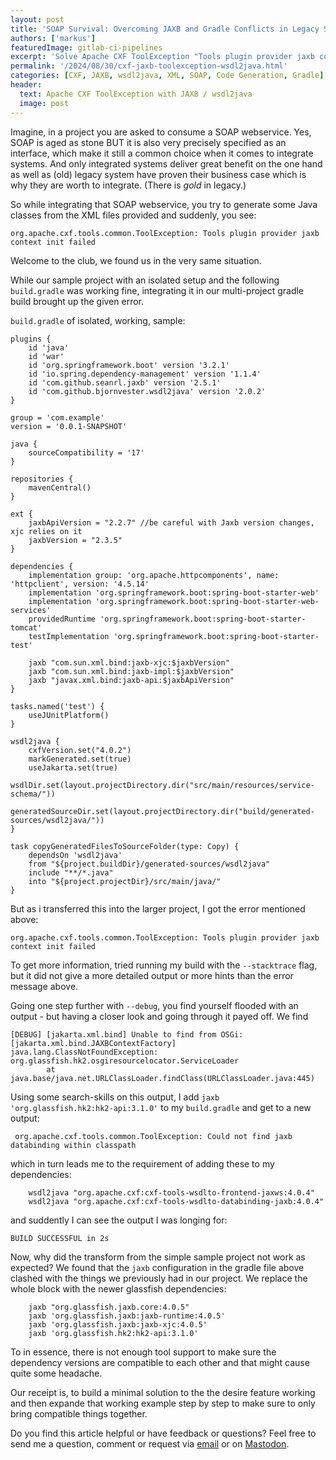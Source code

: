 ```yaml
---
layout: post
title: 'SOAP Survival: Overcoming JAXB and Gradle Conflicts in Legacy Systems'
authors: ['markus']
featuredImage: gitlab-ci-pipelines
excerpt: 'Solve Apache CXF ToolException "Tools plugin provider jaxb context init failed" when using wsdl2java'
permalink: '/2024/08/30/cxf-jaxb-toolexception-wsdl2java.html'
categories: [CXF, JAXB, wsdl2java, XML, SOAP, Code Generation, Gradle]
header:
  text: Apache CXF ToolException with JAXB / wsdl2java 
  image: post
---
```


Imagine, in a project you are asked to consume a SOAP webservice. Yes, SOAP is aged as stone BUT it is also very precisely specified as an interface, which make it still a common choice when it comes to integrate systems. And only integrated systems deliver great benefit on the one hand as well as (old) legacy system have proven their business case which is why they are worth to integrate. (There is *gold* in legacy.) 

So while integrating that SOAP webservice, you try to generate some Java classes from the XML files provided and suddenly, you see:

```
org.apache.cxf.tools.common.ToolException: Tools plugin provider jaxb context init failed
```

Welcome to the club, we found us in the very same situation.

While our sample project with an isolated setup and the following `build.gradle` was working fine, integrating it in our multi-project gradle build brought up the given error.

`build.gradle` of isolated, working, sample:

```
plugins {
	id 'java'
	id 'war'
	id 'org.springframework.boot' version '3.2.1'
	id 'io.spring.dependency-management' version '1.1.4'
	id 'com.github.seanrl.jaxb' version '2.5.1'
	id 'com.github.bjornvester.wsdl2java' version '2.0.2'
}

group = 'com.example'
version = '0.0.1-SNAPSHOT'

java {
	sourceCompatibility = '17'
}

repositories {
	mavenCentral()
}

ext {
	jaxbApiVersion = "2.2.7" //be careful with Jaxb version changes, xjc relies on it
	jaxbVersion = "2.3.5"
}

dependencies {
	implementation group: 'org.apache.httpcomponents', name: 'httpclient', version: '4.5.14'
	implementation 'org.springframework.boot:spring-boot-starter-web'
	implementation 'org.springframework.boot:spring-boot-starter-web-services'
	providedRuntime 'org.springframework.boot:spring-boot-starter-tomcat'
	testImplementation 'org.springframework.boot:spring-boot-starter-test'

	jaxb "com.sun.xml.bind:jaxb-xjc:$jaxbVersion"
	jaxb "com.sun.xml.bind:jaxb-impl:$jaxbVersion"
	jaxb "javax.xml.bind:jaxb-api:$jaxbApiVersion"
}

tasks.named('test') {
	useJUnitPlatform()
}

wsdl2java {
	cxfVersion.set("4.0.2")
	markGenerated.set(true)
	useJakarta.set(true)
	wsdlDir.set(layout.projectDirectory.dir("src/main/resources/service-schema/"))
	generatedSourceDir.set(layout.projectDirectory.dir("build/generated-sources/wsdl2java/"))
}

task copyGeneratedFilesToSourceFolder(type: Copy) {
	dependsOn 'wsdl2java'
	from "${project.buildDir}/generated-sources/wsdl2java"
	include "**/*.java"
	into "${project.projectDir}/src/main/java/"
}
```

But as i transferred this into the larger project, I got the error mentioned above:

```
org.apache.cxf.tools.common.ToolException: Tools plugin provider jaxb context init failed
```

To get more information, tried running my build with the `--stacktrace` flag, but it did not give a more detailed output or more hints than the error message above.

Going one step further with `--debug`, you find yourself flooded with an output - but having a closer look and going through it payed off. We find 

```
[DEBUG] [jakarta.xml.bind] Unable to find from OSGi: [jakarta.xml.bind.JAXBContextFactory]
java.lang.ClassNotFoundException: org.glassfish.hk2.osgiresourcelocator.ServiceLoader
        at java.base/java.net.URLClassLoader.findClass(URLClassLoader.java:445)
```

Using some search-skills on this output, I add 
`jaxb 'org.glassfish.hk2:hk2-api:3.1.0'`
to my `build.gradle` and get to a new output:

` org.apache.cxf.tools.common.ToolException: Could not find jaxb databinding within classpath`

which in turn leads me to the requirement of adding these to my dependencies:

```
    wsdl2java "org.apache.cxf:cxf-tools-wsdlto-frontend-jaxws:4.0.4"
    wsdl2java "org.apache.cxf:cxf-tools-wsdlto-databinding-jaxb:4.0.4"
```	

and suddently I can see the output I was longing for: 

`BUILD SUCCESSFUL in 2s`

Now, why did the transform from the simple sample project not work as expected? We found that the `jaxb` configuration in the gradle file above clashed with the things we previously had in our project. We replace the whole block with the newer glassfish dependencies:

```
    jaxb "org.glassfish.jaxb.core:4.0.5"
    jaxb 'org.glassfish.jaxb:jaxb-runtime:4.0.5'
    jaxb 'org.glassfish.jaxb:jaxb-xjc:4.0.5'
    jaxb 'org.glassfish.hk2:hk2-api:3.1.0'
```

To in essence, there is not enough tool support to make sure the dependency versions are compatible to each other and that might cause quite some headache.

Our receipt is, to build a minimal solution to the the desire feature working and then expande that working example step by step to make sure to only bring compatible things together.

Do you find this article helpful or have feedback or  questions? Feel free to send me a question, comment or request via [email](mailto:markus.schlichting+devhub-jaxb@karakun.com) or on [Mastodon](https://jit.social/@madmas).
